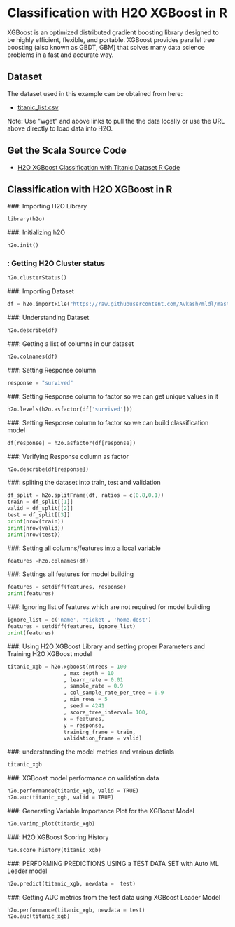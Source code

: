 # Classification with H2O XGBoost in R #

XGBoost is an optimized distributed gradient boosting library designed to be highly efficient, flexible, and portable. XGBoost provides parallel tree boosting (also known as GBDT, GBM) that solves many data science problems in a fast and accurate way.

## Dataset ##
The dataset used in this example can be obtained from here:
 - [titanic_list.csv](https://raw.githubusercontent.com/Avkash/mldl/master/data/titanic_list.csv)

Note: Use "wget" and above links to pull the the data locally or use the URL above directly to load data into H2O.
  
## Get the Scala Source Code ##
  - [H2O XGBoost Classification with Titanic Dataset R Code](https://github.com/Avkash/mldl/blob/master/code/scala/H2O_AutoML_Titanic.scala)
  
## Classification with H2O XGBoost in R ##

###: Importing H2O Library
```python
library(h2o)
```

###: Initializing h2O
```python
h2o.init()
```

### : Getting H2O Cluster status
```python
h2o.clusterStatus()
```

###: Importing Dataset
```python
df = h2o.importFile("https://raw.githubusercontent.com/Avkash/mldl/master/data/titanic_list.csv")
```

###: Understanding Dataset
```python
h2o.describe(df)
```

###: Getting a list of columns in our dataset
```python
h2o.colnames(df)
```

###: Setting Response column
```python
response = "survived"
```

###: Setting Response column to factor so we can get unique values in it
```python
h2o.levels(h2o.asfactor(df['survived']))
```

###: Setting Response column to factor so we can build classification model
```python
df[response] = h2o.asfactor(df[response])
```

###: Verifying Response column as factor 
```python
h2o.describe(df[response])
```

###: spliting the dataset into train, test and validation  
```python
df_split = h2o.splitFrame(df, ratios = c(0.8,0.1))
train = df_split[[1]]
valid = df_split[[2]]
test = df_split[[3]]
print(nrow(train))
print(nrow(valid))
print(nrow(test))
```

###: Setting all columns/features into a local variable
```python
features =h2o.colnames(df)
```

###: Settings all features for model building
```python
features = setdiff(features, response)
print(features)
```

###: Ignoring list of features which are not required for model building
```python
ignore_list = c('name', 'ticket', 'home.dest')
features = setdiff(features, ignore_list)
print(features)
```

###: Using H2O XGBoost Library and setting proper Parameters and Training H2O XGBoost model 
```python
titanic_xgb = h2o.xgboost(ntrees = 100
                  , max_depth = 10
                  , learn_rate = 0.01
                  , sample_rate = 0.9
                  , col_sample_rate_per_tree = 0.9
                  , min_rows = 5
                  , seed = 4241
                  , score_tree_interval= 100,
                  x = features, 
                  y = response, 
                  training_frame = train, 
                  validation_frame = valid)
```

###: understanding the model metrics and various detials
```python
titanic_xgb
```

###: XGBoost model performance on validation data
```python
h2o.performance(titanic_xgb, valid = TRUE)
h2o.auc(titanic_xgb, valid = TRUE)
```

###: Generating Variable Importance Plot for the XGBoost Model
```python
h2o.varimp_plot(titanic_xgb)
```

###:  H2O XGBoost Scoring History
```python
h2o.score_history(titanic_xgb)
```

###: PERFORMING PREDICTIONS USING a TEST DATA SET with Auto ML Leader model
```python
h2o.predict(titanic_xgb, newdata =  test)
```

###: Getting AUC metrics from the test data using XGBoost Leader Model

```python
h2o.performance(titanic_xgb, newdata = test)
h2o.auc(titanic_xgb)
```
